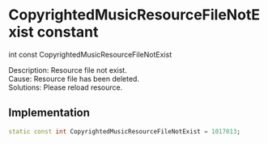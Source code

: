 


# CopyrightedMusicResourceFileNotExist constant







int const CopyrightedMusicResourceFileNotExist
  




<p>Description: Resource file not exist. <br>Cause: Resource file has been deleted. <br>Solutions: Please reload resource.</p>



## Implementation

```dart
static const int CopyrightedMusicResourceFileNotExist = 1017013;
```







